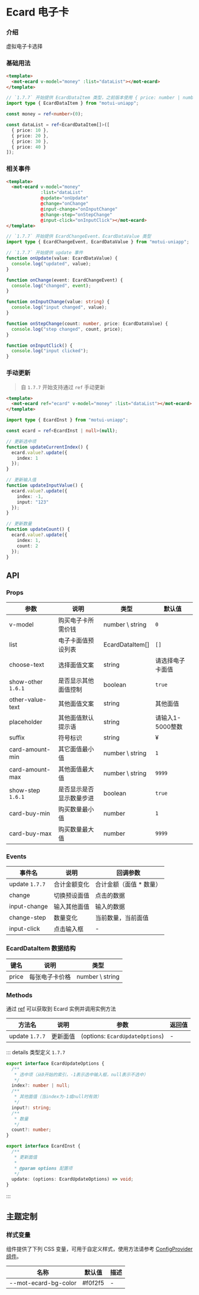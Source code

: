 # Ecard 电子卡

### 介绍

虚拟电子卡选择

### 基础用法

```html
<template>
  <mot-ecard v-model="money" :list="dataList"></mot-ecard>
</template>
```

```typescript
// `1.7.7` 开始提供 EcardDataItem 类型，之前版本使用 { price: number | number }
import type { EcardDataItem } from "motui-uniapp";

const money = ref<number>(0);

const dataList = ref<EcardDataItem[]>([
  { price: 10 },
  { price: 20 },
  { price: 30 },
  { price: 40 }
]);
```

### 相关事件

```html
<template>
  <mot-ecard v-model="money"
             :list="dataList"
             @update="onUpdate"
             @change="onChange"
             @input-change="onInputChange"
             @change-step="onStepChange"
             @input-click="onInputClick"></mot-ecard>
</template>
```

```typescript
// `1.7.7` 开始提供 EcardChangeEvent、EcardDataValue 类型
import type { EcardChangeEvent, EcardDataValue } from "motui-uniapp";

// `1.7.7` 开始提供 update 事件
function onUpdate(value: EcardDataValue) {
  console.log("updated", value);
}

function onChange(event: EcardChangeEvent) {
  console.log("changed", event);
}

function onInputChange(value: string) {
  console.log("input changed", value);
}

function onStepChange(count: number, price: EcardDataValue) {
  console.log("step changed", count, price);
}

function onInputClick() {
  console.log("input clicked");
}
```

### 手动更新

> 自 `1.7.7` 开始支持通过 `ref` 手动更新

```html
<template>
  <mot-ecard ref="ecard" v-model="money" :list="dataList"></mot-ecard>
</template>
```

```typescript
import type { EcardInst } from "motui-uniapp";

const ecard = ref<EcardInst | null>(null);

// 更新选中项
function updateCurrentIndex() {
  ecard.value?.update({
    index: 1
  });
}

// 更新输入值
function updateInputValue() {
  ecard.value?.update({
    index: -1,
    input: "123"
  });
}

// 更新数量
function updateCount() {
  ecard.value?.update({
    index: 1,
    count: 2
  });
}
```

## API

### Props

| 参数                 | 说明           | 类型              | 默认值         |
|--------------------|--------------|-----------------|-------------|
| v-model            | 购买电子卡所需价钱    | number \ string | `0`         |
| list               | 电子卡面值预设列表    | EcardDataItem[] | `[]`        |
| choose-text        | 选择面值文案       | string          | 请选择电子卡面值    |
| show-other `1.6.1` | 是否显示其他面值控制   | boolean         | `true`      |
| other-value-text   | 其他面值文案       | string          | 其他面值        |
| placeholder        | 其他面值默认提示语    | string          | 请输入1-5000整数 |
| suffix             | 符号标识         | string          | ¥           |
| card-amount-min    | 其它面值最小值      | number \ string | `1`         |
| card-amount-max    | 其他面值最大值      | number \ string | `9999`      |
| show-step `1.6.1`  | 是否显示是否显示数量步进 | boolean         | `true`      |
| card-buy-min       | 购买数量最小值      | number          | `1`         |
| card-buy-max       | 购买数量最大值      | number          | `9999`      |

### Events

| 事件名            | 说明     | 回调参数          |
|----------------|--------|---------------|
| update `1.7.7` | 合计金额变化 | 合计金额（面值 * 数量） |
| change         | 切换预设面值 | 点击的数据         |
| input-change   | 输入其他面值 | 输入的数据         |
| change-step    | 数量变化   | 当前数量，当前面值     |
| input-click    | 点击输入框  | -             |

### EcardDataItem 数据结构

| 键名    | 说明      | 类型              |
|-------|---------|-----------------|
| price | 每张电子卡价格 | number \ string |

### Methods

通过 [ref](https://vuejs.org/guide/essentials/template-refs.html#template-refs) 可以获取到 Ecard 实例并调用实例方法

| 方法名            | 说明   | 参数                              | 返回值 |
|----------------|------|---------------------------------|-----|
| update `1.7.7` | 更新面值 | (options: `EcardUpdateOptions`) | -   |

::: details 类型定义 `1.7.7`

```typescript
export interface EcardUpdateOptions {
  /**
   * 选中项（从0开始的索引，-1表示选中输入框，null表示不选中）
   */
  index?: number | null;
  /**
   * 其他面值（当index为-1或null时有效）
   */
  input?: string;
  /**
   * 数量
   */
  count?: number;
}
```

```typescript
export interface EcardInst {
  /**
   * 更新面值
   *
   * @param options 配置项
   */
  update: (options: EcardUpdateOptions) => void;
}
```

:::

## 主题定制

### 样式变量

组件提供了下列 CSS 变量，可用于自定义样式，使用方法请参考 [ConfigProvider 组件](/components/basic/configprovider)。

| 名称                   | 默认值     | 描述 |
|----------------------|---------|----|
| --mot-ecard-bg-color | #f0f2f5 | -  |
